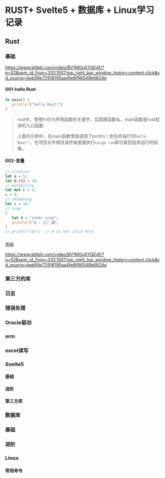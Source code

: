 # RUST+ Svelte5 + 数据库 + Linux学习记录

## Rust

### 基础

https://www.bilibili.com/video/BV1MGq5YQE4f/?p=52&spm_id_from=333.1007.top_right_bar_window_history.content.click&vd_source=beb59e72918195aa4fe8f96549b6824e

#### 001-hello Rust

```rust
fn main() {
   println!("hello Rust!")
}
```

> rust中，使用fn作为声明函数的关键字，后面跟函数名，main函数是rust程序的入口函数
> 
> 上面的示例中，在main函数里面调用了println！宏在终端打印`hello Rust！`，在项目文件根目录终端里面执行`cargo run`即可看到程序运行的结果。

#### 002-变量

```rust
// creation
let a = 5;
let b:i32 = 10;
// mutability
let mut c = 2;
c = 4;
// shadowing
let c = 10;
// scop
{
   let d = "inner scop";
   println!("d : {}",d);
}
// println!(d)//  // d is not valid here
```

### 

高级

https://www.bilibili.com/video/BV1MGq5YQE4f/?p=52&spm_id_from=333.1007.top_right_bar_window_history.content.click&vd_source=beb59e72918195aa4fe8f96549b6824e

### 第三方的库

### 日志

### 错误处理

### Oracle驱动

### orm

### excel读写

### Svelte5

#### 基础

#### 进阶

#### 第三方库

### 数据库

### 基础

### 进阶

### Linux

#### 常用命令

